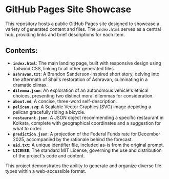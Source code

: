 # GitHub Pages Site Showcase

This repository hosts a public GitHub Pages site designed to showcase a variety of generated content and files. The `index.html` serves as a central hub, providing links and brief descriptions for each item.

## Contents:

*   **`index.html`**: The main landing page, built with responsive design using Tailwind CSS, linking to all other generated files.
*   **`ashravan.txt`**: A Brandon Sanderson-inspired short story, delving into the aftermath of Shai's restoration of Ashravan, culminating in a dramatic climax.
*   **`dilemma.json`**: An exploration of an autonomous vehicle's ethical choices, presenting two distinct moral dilemmas for consideration.
*   **`about.md`**: A concise, three-word self-description.
*   **`pelican.svg`**: A Scalable Vector Graphics (SVG) image depicting a pelican gracefully riding a bicycle.
*   **`restaurant.json`**: A JSON object recommending a specific restaurant in Kolkata, complete with geographical coordinates and a suggestion for what to order.
*   **`prediction.json`**: A projection of the Federal Funds rate for December 2025, accompanied by the rationale behind the forecast.
*   **`uid.txt`**: A unique identifier file, included as-is from the original prompt.
*   **`LICENSE`**: The standard MIT License, governing the use and distribution of the project's code and content.

This project demonstrates the ability to generate and organize diverse file types within a web-accessible format.